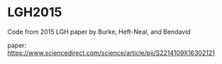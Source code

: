 # LGH2015
Code from 2015 LGH paper by Burke, Heft-Neal, and Bendavid

paper: https://www.sciencedirect.com/science/article/pii/S2214109X16302121

